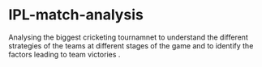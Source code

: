 # IPL-match-analysis
Analysing the biggest cricketing tournamnet to understand the different strategies of the teams at different stages of the game and to identify the factors leading to team victories . 
